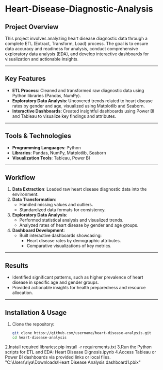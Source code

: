 # Heart-Disease-Diagnostic-Analysis

## Project Overview
This project involves analyzing heart disease diagnostic data through a complete ETL (Extract, Transform, Load) process. The goal is to ensure data accuracy and readiness for analysis, conduct comprehensive exploratory data analysis (EDA), and develop interactive dashboards for visualization and actionable insights.

---

## Key Features
- **ETL Process**: Cleaned and transformed raw diagnostic data using Python libraries (Pandas, NumPy).
- **Exploratory Data Analysis**: Uncovered trends related to heart disease rates by gender and age, visualized using Matplotlib and Seaborn.
- **Interactive Dashboards**: Created insightful dashboards using Power BI and Tableau to visualize key findings and attributes.

---

## Tools & Technologies
- **Programming Languages**: Python  
- **Libraries**: Pandas, NumPy, Matplotlib, Seaborn  
- **Visualization Tools**: Tableau, Power BI  

---

## Workflow
1. **Data Extraction**: Loaded raw heart disease diagnostic data into the environment.
2. **Data Transformation**:
   - Handled missing values and outliers.
   - Standardized data formats for consistency.
3. **Exploratory Data Analysis**:
   - Performed statistical analysis and visualized trends.
   - Analyzed rates of heart disease by gender and age groups.
4. **Dashboard Development**:
   - Built interactive dashboards showcasing:
     - Heart disease rates by demographic attributes.
     - Comparative visualizations of key metrics.

---

## Results
- Identified significant patterns, such as higher prevalence of heart disease in specific age and gender groups.
- Provided actionable insights for health preparedness and resource allocation.

---

## Installation & Usage
1. Clone the repository:  
   ```bash
   git clone https://github.com/username/heart-disease-analysis.git
   cd heart-disease-analysis

2.Install required libraries:
   pip install -r requirements.txt
3.Run the Python scripts for ETL and EDA:
   Heart Disease Dignosis.ipynb
4.Access Tableau or Power BI dashboards via provided links or local files.
   "C:\Users\riya\Downloads\Heart Disease Analysis dashboard1.pbix"
